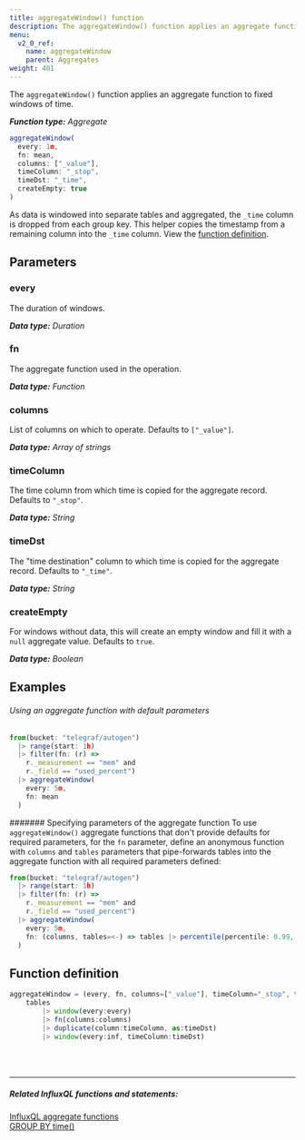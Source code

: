 ```yaml
---
title: aggregateWindow() function
description: The aggregateWindow() function applies an aggregate function to fixed windows of time.
menu:
  v2_0_ref:
    name: aggregateWindow
    parent: Aggregates
weight: 401
---
```


The `aggregateWindow()` function applies an aggregate function to fixed windows of time.

_**Function type:** Aggregate_  

```js
aggregateWindow(
  every: 1m,
  fn: mean,
  columns: ["_value"],
  timeColumn: "_stop",
  timeDst: "_time",
  createEmpty: true
)
```

As data is windowed into separate tables and aggregated, the `_time` column is dropped from each group key.
This helper copies the timestamp from a remaining column into the `_time` column.
View the [function definition](#function-definition).

## Parameters

### every
The duration of windows.

_**Data type:** Duration_

### fn
The aggregate function used in the operation.

_**Data type:** Function_

### columns
List of columns on which to operate.
Defaults to `["_value"]`.

_**Data type:** Array of strings_

### timeColumn
The time column from which time is copied for the aggregate record.
Defaults to `"_stop"`.

_**Data type:** String_

### timeDst
The "time destination" column to which time is copied for the aggregate record.
Defaults to `"_time"`.

_**Data type:** String_

### createEmpty
For windows without data, this will create an empty window and fill
it with a `null` aggregate value.
Defaults to `true`.

_**Data type:** Boolean_

## Examples

###### Using an aggregate function with default parameters
```js
from(bucket: "telegraf/autogen")
  |> range(start: 1h)
  |> filter(fn: (r) =>
    r._measurement == "mem" and
    r._field == "used_percent")
  |> aggregateWindow(
    every: 5m,
    fn: mean
  )
```
####### Specifying parameters of the aggregate function
To use `aggregateWindow()` aggregate functions that don't provide defaults for required parameters,
for the `fn` parameter, define an anonymous function with `columns` and `tables` parameters
that pipe-forwards tables into the aggregate function with all required parameters defined:

```js
from(bucket: "telegraf/autogen")
  |> range(start: 1h)
  |> filter(fn: (r) =>
    r._measurement == "mem" and
    r._field == "used_percent")
  |> aggregateWindow(
    every: 5m,
    fn: (columns, tables=<-) => tables |> percentile(percentile: 0.99, columns:columns)
  )
```

## Function definition
```js
aggregateWindow = (every, fn, columns=["_value"], timeColumn="_stop", timeDst="_time", tables=<-) =>
	tables
		|> window(every:every)
		|> fn(columns:columns)
		|> duplicate(column:timeColumn, as:timeDst)
		|> window(every:inf, timeColumn:timeDst)
```

<hr style="margin-top:4rem"/>

##### Related InfluxQL functions and statements:
[InfluxQL aggregate functions](https://docs.influxdata.com/influxdb/latest/query_language/functions/#aggregations)  
[GROUP BY time()](https://docs.influxdata.com/influxdb/latest/query_language/data_exploration/#the-group-by-clause)  
